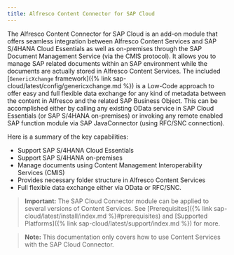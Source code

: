 ```yaml
---
title: Alfresco Content Connector for SAP Cloud
---
```


The Alfresco Content Connector for SAP Cloud is an add-on module that offers seamless integration between Alfresco Content Services and SAP S/4HANA Cloud Essentials as well as on-premises through the SAP Document Management Service (via the CMIS protocol). It allows you to manage SAP related documents within an SAP environment while the documents are actually stored in Alfresco Content Services. The included [`GenericXchange` framework]({% link sap-cloud/latest/config/genericxchange.md %}) is a Low-Code approach to offer easy and full flexible data exchange for any kind of metadata between the content in Alfresco and the related SAP Business Object. This can be accomplished either by calling any existing OData service in SAP Cloud Essentials (or SAP S/4HANA on-premises) or invoking any remote enabled SAP function module via SAP JavaConnector (using RFC/SNC connection).

Here is a summary of the key capabilities:

* Support SAP S/4HANA Cloud Essentials
* Support SAP S/4HANA on-premises
* Manage documents using Content Management Interoperability Services (CMIS)
* Provides necessary folder structure in Alfresco Content Services
* Full flexible data exchange either via OData or RFC/SNC.

> **Important:** The SAP Cloud Connector module can be applied to several versions of Content Services. See [Prerequisites]({% link sap-cloud/latest/install/index.md %}#prerequisites) and [Supported Platforms]({% link sap-cloud/latest/support/index.md %}) for more.

> **Note:** This documentation only covers how to use Content Services with the SAP Cloud Connector.
